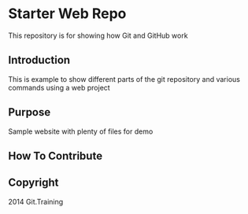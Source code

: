 # Starter Web Repo

This repository is for showing how Git and GitHub work

## Introduction

This is example to show different parts of the git repository and various commands using a web project

## Purpose

Sample website with plenty of files for demo

## How To Contribute

## Copyright

2014 Git.Training
